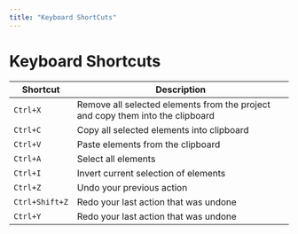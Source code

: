 ```yaml
---
title: "Keyboard ShortCuts"
---
```


# Keyboard Shortcuts

| Shortcut       | Description                                                                    |
|----------------|--------------------------------------------------------------------------------|
| `Ctrl+X`       | Remove all selected elements from the project and copy them into the clipboard |
| `Ctrl+C`       | Copy all selected elements into clipboard                                      |
| `Ctrl+V`       | Paste elements from the clipboard                                              |
| `Ctrl+A`       | Select all elements                                                            |
| `Ctrl+I`       | Invert current selection of elements                                           |
| `Ctrl+Z`       | Undo your previous action                                                      |
| `Ctrl+Shift+Z` | Redo your last action that was undone                                          |
| `Ctrl+Y`       | Redo your last action that was undone                                          |

